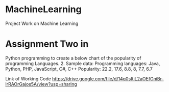 # MachineLearning
Project Work on Machine Learning


# Assignment Two in 


Python programming to create a below chart of the popularity of programming Languages.
2. Sample data:
Programming languages: Java, Python, PHP, JavaScript, C#, C++
Popularity: 22.2, 17.6, 8.8, 8, 7.7, 6.7

Link of Working Code 
https://drive.google.com/file/d/14q0sItiL2aOEfGniBr-lrRAOrGajos5A/view?usp=sharing
